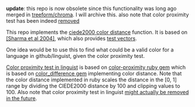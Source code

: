 **update**: this repo is now obsolete since this functionality was long ago merged in [treeform/chroma](https://github.com/treeform/chroma/pull/14#event-3494305554). I will archive this. also note that color proximity test has been indeed [removed](https://github.com/github/linguist/pull/4978)

This repo implements the [ciede2000 color distance](https://en.wikipedia.org/wiki/Color_difference#CIEDE2000) function.
It is based on [[Sharma et al 2004]](http://www2.ece.rochester.edu/~gsharma/ciede2000/ciede2000noteCRNA.pdf), which also provides [test vectors](http://www2.ece.rochester.edu/~gsharma/ciede2000/).

One idea would be to use this to find what could be a valid color for a language in github/linguist, given the color proximity test.

[Color proximity test in linguist](https://github.com/github/linguist/blob/master/test/test_color_proximity.rb) is based on [color-proximity ruby gem](https://github.com/gjtorikian/color-proximity) which is based on [color_difference gem](https://github.com/mmozuras/color_difference/blob/master/lib/color_difference.rb) implementing color distance. Note that the color distance implemented in ruby scales the distance in the [0, 1] range by dividing the CIEDE2000 distance by 100 and clipping values to 100. Also note that color proximity test in linguist [might actually be removed in the future](https://github.com/github/linguist/pull/2298#issuecomment-597735376).
